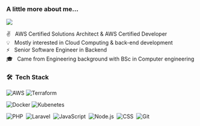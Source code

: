 ###  A little more about me...  
<p align="left">
<a href="https://www.linkedin.com/in/nohadrweesh/"><img src="https://img.shields.io/badge/-Noha%20Drweesh-blue?style=flat&logo=Linkedin&logoColor=white"/></a>
</p>

:v:  &nbsp; AWS Certified Solutions Architect & AWS Certified Developer\
💡   &nbsp; Mostly interested in Cloud Computing & back-end development  \
⚡  &nbsp; Senior Software Engineer in Backend \
🎓   &nbsp; Came from Engineering background with BSc in Computer engineering


### 🛠 &nbsp;Tech Stack
![AWS](https://img.shields.io/badge/AWS-FF9900?style=flat-square&logo=amazon-aws&logoColor=white)
![Terraform](https://img.shields.io/badge/terraform-5c41e2?style=flat-square&logo=terraform&logoColor=white)

![Docker](https://img.shields.io/badge/docker-076496?style=flat-square&logo=docker&logoColor=white)
![Kubenetes](https://img.shields.io/badge/kubernetes-306adf?style=flat-square&logo=kubernetes&logoColor=white)

![PHP](https://img.shields.io/badge/-PHP-05122A?style=flat&logo=PHP&logoColor=7377AD)&nbsp;
![Laravel](https://img.shields.io/badge/-Laravel-05122A?style=flat&logo=LARAVEl&logoColor=F72C1F)&nbsp;
![JavaScript](https://img.shields.io/badge/-JavaScript-05122A?style=flat&logo=javascript)&nbsp;
![Node.js](https://img.shields.io/badge/-Node.js-05122A?style=flat&logo=node.js)&nbsp;
![CSS](https://img.shields.io/badge/-CSS-05122A?style=flat&logo=CSS3&logoColor=1572B6)&nbsp;
![Git](https://img.shields.io/badge/-Git-05122A?style=flat&logo=git)&nbsp;

